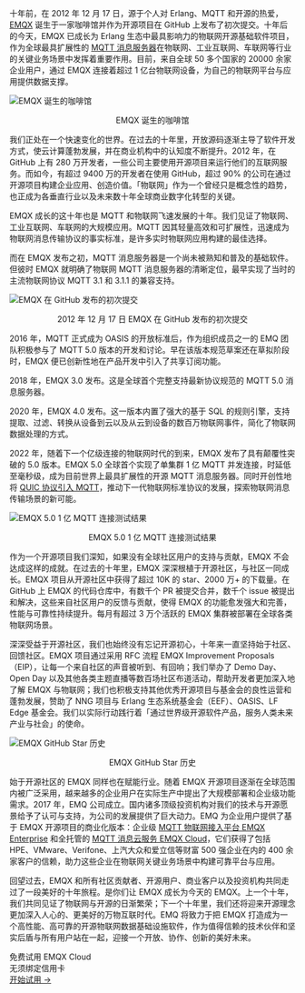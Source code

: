 十年前，在 2012 年 12 月 17 日，源于个人对 Erlang、MQTT 和开源的热爱，[EMQX](https://www.emqx.io/zh) 诞生于一家咖啡馆并作为开源项目在 GitHub 上发布了初次提交。十年后的今天，EMQX 已成长为 Erlang 生态中最具影响力的物联网开源基础软件项目，作为全球最具扩展性的 [MQTT 消息服务器](https://www.emqx.com/zh/mqtt/public-mqtt5-broker)在物联网、工业互联网、车联网等行业的关键业务场景中发挥着重要作用。目前，来自全球 50 多个国家的 20000 余家企业用户，通过 EMQX 连接着超过 1 亿台物联网设备，为自己的物联网平台与应用提供数据支撑。

![EMQX 诞生的咖啡馆](https://assets.emqx.com/images/3c179bf5303b62b1c71005d327977b67.png)

<center>EMQX 诞生的咖啡馆</center>

我们正处在一个快速变化的世界。在过去的十年里，开放源码逐渐主导了软件开发方式，使云计算蓬勃发展，并在商业机构中的认知度不断提升。2012 年，在 GitHub 上有 280 万开发者，一些公司主要使用开源项目来运行他们的互联网服务。而如今，有超过 9400 万的开发者在使用 GitHub，超过 90% 的公司在通过开源项目构建企业应用、创造价值。「物联网」作为一个曾经只是概念性的趋势，也正成为各垂直行业以及未来数十年全球商业数字化转型的关键。

EMQX 成长的这十年也是 MQTT 和物联网飞速发展的十年。我们见证了物联网、工业互联网、车联网的大规模应用。MQTT 因其轻量高效和可扩展性，迅速成为物联网消息传输协议的事实标准，是许多实时物联网应用构建的最佳选择。

而在 EMQX 发布之初，MQTT 消息服务器是一个尚未被熟知和普及的基础软件。但彼时 EMQX 就明确了物联网 MQTT 消息服务器的清晰定位，最早实现了当时的主流物联网协议 MQTT 3.1 和 3.1.1 的兼容支持。

![EMQX 在 GitHub 发布的初次提交](https://assets.emqx.com/images/9745b032b378bdb1171e342667dc537e.png)

<center>2012 年 12 月 17 日 EMQX 在 GitHub 发布的初次提交</center>

2016 年，MQTT 正式成为 OASIS 的开放标准后，作为组织成员之一的 EMQ 团队积极参与了 MQTT 5.0 版本的开发和讨论。早在该版本规范草案还在草拟阶段时，EMQX 便已创新性地在产品开发中引入了共享订阅功能。

2018 年，EMQX 3.0 发布。这是全球首个完整支持最新协议规范的 MQTT 5.0 消息服务器。

2020 年，EMQX 4.0 发布。这一版本内置了强大的基于 SQL 的规则引擎，支持提取、过滤、转换从设备到云以及从云到设备的数百万物联网事件，简化了物联网数据处理的方式。

2022 年，随着下一个亿级连接的物联网时代的到来，EMQX 发布了具有颠覆性突破的 5.0 版本。EMQX 5.0 全球首个实现了单集群 1 亿 MQTT 并发连接，时延低至毫秒级，成为目前世界上最具扩展性的开源 MQTT 消息服务器。同时开创性地将 [QUIC 协议引入 MQTT](https://www.emqx.com/zh/blog/mqtt-over-quic)，推动下一代物联网标准协议的发展，探索物联网消息传输场景的新可能。

![EMQX 5.0 1 亿 MQTT 连接测试结果](https://assets.emqx.com/images/621236d970d08a12daa16f461676b26d.png)

<center>EMQX 5.0 1 亿 MQTT 连接测试结果</center>

作为一个开源项目我们深知，如果没有全球社区用户的支持与贡献，EMQX 不会达成这样的成就。在过去的十年里，EMQX 深深根植于开源社区，与社区一同成长。EMQX 项目从开源社区中获得了超过 10K 的 star、2000 万+ 的下载量。在 GitHub 上 EMQX 的代码仓库中，有数千个 PR 被提交合并，数千个 issue 被提出和解决，这些来自社区用户的反馈与贡献，使得 EMQX 的功能愈发强大和完善，性能与可靠性持续提升。每月有超过 3 万个活跃的 EMQX 集群被部署在全球各类物联网场景。

深深受益于开源社区，我们也始终没有忘记开源初心，十年来一直坚持始于社区、回馈社区。EMQX 项目通过采用 RFC 流程 EMQX Improvement Proposals（EIP），让每一个来自社区的声音被听到、有回响；我们举办了 Demo Day、Open Day 以及其他各类主题直播等数百场社区布道活动，帮助开发者更加深入地了解 EMQX 与物联网；我们也积极支持其他优秀开源项目与基金会的良性运营和蓬勃发展，赞助了 NNG 项目与 Erlang 生态系统基金会（EEF）、OASIS、LF Edge 基金会。我们以实际行动践行着「通过世界级开源软件产品，服务人类未来产业与社会」的使命。

![EMQX GitHub Star 历史](https://assets.emqx.com/images/a6c352b6cf7e8512ab55175a0fdcf5b5.png)

<center>EMQX GitHub Star 历史</center>

始于开源社区的 EMQX 同样也在赋能行业。随着 EMQX 开源项目逐渐在全球范围内被广泛采用，越来越多的企业用户在实际生产中提出了大规模部署和企业级功能需求。2017 年，EMQ 公司成立。国内诸多顶级投资机构对我们的技术与开源愿景给予了认可与支持，为公司的发展提供了巨大动力。EMQ 为企业用户提供了基于 EMQX 开源项目的商业化版本：企业级 [MQTT 物联网接入平台 EMQX Enterprise](https://www.emqx.com/zh/products/emqx) 和全托管的 [MQTT 消息云服务 EMQX Cloud](https://www.emqx.com/zh/cloud)，它们获得了包括 HPE、VMware、Verifone、上汽大众和爱立信等财富 500 强企业在内的 400 余家客户的信赖，助力这些企业在物联网关键业务场景中构建可靠平台与应用。

回望过去，EMQX 和所有社区贡献者、开源用户、商业客户以及投资机构共同走过了一段美好的十年旅程。是你们让 EMQX 成长为今天的 EMQX。上一个十年，我们共同见证了物联网与开源的日渐繁荣；下一个十年里，我们还将迎来开源理念更加深入人心的、更美好的万物互联时代。EMQ 将致力于把 EMQX 打造成为一个高性能、高可靠的开源物联网数据基础设施软件，作为值得信赖的技术伙伴和坚实后盾与所有用户站在一起，迎接一个开放、协作、创新的美好未来。



<section class="promotion">
    <div>
        免费试用 EMQX Cloud
        <div class="is-size-14 is-text-normal has-text-weight-normal">无须绑定信用卡</div>
    </div>
    <a href="https://accounts-zh.emqx.com/signup?continue=https://cloud.emqx.com/console/deployments/0?oper=new" class="button is-gradient px-5">开始试用 →</a>
</section>
